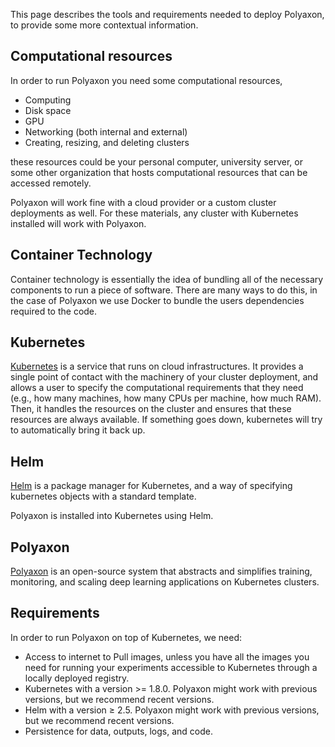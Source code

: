 This page describes the tools and requirements needed to deploy Polyaxon, to provide some more contextual information.

## Computational resources

In order to run Polyaxon you need some computational resources,

 * Computing
 * Disk space
 * GPU
 * Networking (both internal and external)
 * Creating, resizing, and deleting clusters

these resources could be your personal computer, university server,
or some other organization that hosts computational resources that can be accessed remotely.

Polyaxon will work fine with a cloud provider or a custom cluster deployments as well.
For these materials, any cluster with Kubernetes installed will work with Polyaxon.


## Container Technology

Container technology is essentially the idea of bundling all of the necessary components to run a piece of software.
There are many ways to do this, in the case of Polyaxon we use Docker to bundle the users dependencies required
to the code.


## Kubernetes

[Kubernetes](https://kubernetes.io/) is a service that runs on cloud infrastructures.
It provides a single point of contact with the machinery of your cluster deployment,
and allows a user to specify the computational requirements that they need
(e.g., how many machines, how many CPUs per machine, how much RAM).
Then, it handles the resources on the cluster and ensures that these resources are always available.
If something goes down, kubernetes will try to automatically bring it back up.


## Helm

[Helm](https://helm.sh/) is a package manager for Kubernetes,
 and a way of specifying kubernetes objects with a standard template.

Polyaxon is installed into Kubernetes using Helm.


## Polyaxon

[Polyaxon](https://polyaxon.com/) is an open-source system that abstracts and simplifies training, monitoring,
and scaling deep learning applications on Kubernetes clusters.

## Requirements

In order to run Polyaxon on top of Kubernetes, we need:

 * Access to internet to Pull images, unless you have all the images you need
   for running your experiments accessible to Kubernetes through a locally deployed registry.
 * Kubernetes with a version >= 1.8.0. Polyaxon might work with previous versions, but we recommend recent versions.
 * Helm with a version ≥ 2.5. Polyaxon might work with previous versions, but we recommend recent versions.
 * Persistence for data, outputs, logs, and code.


